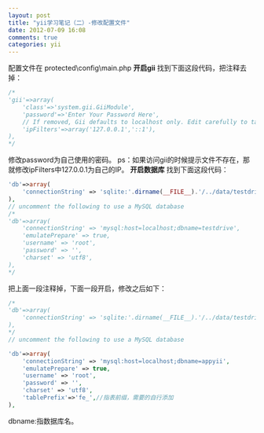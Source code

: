 ```yaml
---
layout: post
title: "yii学习笔记（二）-修改配置文件"
date: 2012-07-09 16:08
comments: true
categories: yii
---
```


配置文件在 protected\config\main.php **开启gii** 找到下面这段代码，把注释去掉：

```php
/*
'gii'=>array(
    'class'=>'system.gii.GiiModule',
    'password'=>'Enter Your Password Here',
    // If removed, Gii defaults to localhost only. Edit carefully to taste.
    'ipFilters'=>array('127.0.0.1','::1'),
),
*/
```

修改password为自己使用的密码。 ps：如果访问gii的时候提示文件不存在，那就修改ipFilters中127.0.0.1为自己的IP。 **开启数据库** 找到下面这段代码：

```php
'db'=>array(
    'connectionString' => 'sqlite:'.dirname(__FILE__).'/../data/testdrive.db',
),
// uncomment the following to use a MySQL database
/*
'db'=>array(
    'connectionString' => 'mysql:host=localhost;dbname=testdrive',
    'emulatePrepare' => true,
    'username' => 'root',
    'password' => '',
    'charset' => 'utf8',
),
*/
```

把上面一段注释掉，下面一段开启，修改之后如下：

```php
/*
'db'=>array(
    'connectionString' => 'sqlite:'.dirname(__FILE__).'/../data/testdrive.db',
),
*/
// uncomment the following to use a MySQL database

'db'=>array(
    'connectionString' => 'mysql:host=localhost;dbname=appyii',
    'emulatePrepare' => true,
    'username' => 'root',
    'password' => '',
    'charset' => 'utf8',
    'tablePrefix'=>'fe_',//指表前缀，需要的自行添加
),
```
dbname:指数据库名。